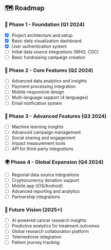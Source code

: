 ## 🗺️ Roadmap

### 🎯 Phase 1 - Foundation (Q1 2024)
- [x] Project architecture and setup
- [x] Basic data visualization dashboard
- [x] User authentication system
- [ ] Initial data source integrations (WHO, CDC)
- [ ] Basic fundraising campaign creation

### 🚀 Phase 2 - Core Features (Q2 2024)
- [ ] Advanced data analytics and insights
- [ ] Payment processing integration
- [ ] Mobile-responsive design
- [ ] Multi-language support (4 languages)
- [ ] Email notification system

### 🌟 Phase 3 - Advanced Features (Q3 2024)
- [ ] Machine learning insights
- [ ] Advanced campaign management
- [ ] Social sharing and engagement
- [ ] Impact measurement tools
- [ ] API for third-party integrations

### 🌍 Phase 4 - Global Expansion (Q4 2024)
- [ ] Regional data source integrations
- [ ] Cryptocurrency donation support
- [ ] Mobile app (iOS/Android)
- [ ] Advanced reporting and analytics
- [ ] Partnership integrations

### 🔮 Future Vision (2025+)
- [ ] AI-powered cancer research insights
- [ ] Predictive analytics for treatment outcomes
- [ ] Global research collaboration platform
- [ ] Telemedicine integration
- [ ] Patient journey tracking